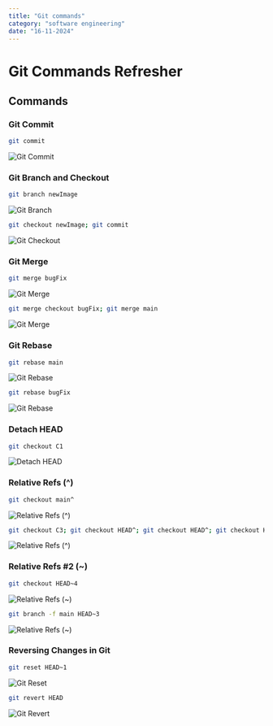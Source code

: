 ```yaml
---
title: "Git commands"
category: "software engineering"
date: "16-11-2024"
---
```


# Git Commands Refresher

## Commands

### **Git Commit**
```bash
git commit
```
![Git Commit](https://i.giphy.com/media/v1.Y2lkPTc5MGI3NjExczVqNjQxcm1jd3Z0ejl2bWVwM2k3a2NtcTNuYjU4OWgxaXdxOGJzcSZlcD12MV9pbnRlcm5hbF9naWZfYnlfaWQmY3Q9Zw/hkOdtbHUPy8clHPyJ2/giphy.gif)

### **Git Branch and Checkout**

```bash
git branch newImage
```
![Git Branch](https://i.giphy.com/media/v1.Y2lkPTc5MGI3NjExcjdoZThxbDQzNTIzNW5oeXZ0ZDNrejl2ZnhjZ3YwandpY2x2dHV3ZyZlcD12MV9pbnRlcm5hbF9naWZfYnlfaWQmY3Q9Zw/XUGhWmBMC1gmkcgUoC/giphy.gif)

```bash
git checkout newImage; git commit
```
![Git Checkout](https://i.giphy.com/media/v1.Y2lkPTc5MGI3NjExNGo1dnY4MTFsZ2M5bXc3NTg0MnU5b3o3ZHU2MGRxdXVxc2ttaTFkaiZlcD12MV9pbnRlcm5hbF9naWZfYnlfaWQmY3Q9Zw/fqVWkAlW6qrnegDhkt/giphy.gif)

### **Git Merge**

```bash
git merge bugFix
```
![Git Merge](https://i.giphy.com/media/v1.Y2lkPTc5MGI3NjExOGlhMTlidGNldDJiYXB6bjFmMjIzcTQ0djdwMXBzMW9jb2pvd3c0NiZlcD12MV9pbnRlcm5hbF9naWZfYnlfaWQmY3Q9Zw/LtNfbY5rcNsJzmg0Xw/giphy.gif)

```bash
git merge checkout bugFix; git merge main
```
![Git Merge](https://i.giphy.com/media/v1.Y2lkPTc5MGI3NjExNGNram5keWF4b3IybXllaHY0ZHRud2N6aThudWFtbHZzcWFkeXVjOCZlcD12MV9pbnRlcm5hbF9naWZfYnlfaWQmY3Q9Zw/W0cOqOjt4kgLVlAG7Z/giphy.gif)

### **Git Rebase**

```bash
git rebase main
```
![Git Rebase](https://i.giphy.com/media/v1.Y2lkPTc5MGI3NjExaGFwaWRmbWo1ZzRoejFzeHl2Nm53andhdXZpaHRxcTZpeThxbjh6MiZlcD12MV9pbnRlcm5hbF9naWZfYnlfaWQmY3Q9Zw/M52l71VNqolUYID0cT/giphy.gif)

```bash
git rebase bugFix
```
![Git Rebase](https://i.giphy.com/media/v1.Y2lkPTc5MGI3NjExNnVkN3gwYnF1bTlndnB0emNweWpvN2VvZzFoOWE4c2IxMmJubTNmbSZlcD12MV9pbnRlcm5hbF9naWZfYnlfaWQmY3Q9Zw/J8I0qvVyeoMIgiO02I/giphy.gif)

### **Detach HEAD**

```bash
git checkout C1
```
![Detach HEAD](https://i.giphy.com/media/v1.Y2lkPTc5MGI3NjExZXJycTV6eHZ3bjIzenI0aml0dDFwcGs5MG85MXJvaG10cmlmY29ldiZlcD12MV9pbnRlcm5hbF9naWZfYnlfaWQmY3Q9Zw/8GZPGsWCut49tSC2Zn/giphy.gif)

### **Relative Refs (^)**

```bash
git checkout main^
```
![Relative Refs (^)](https://i.giphy.com/media/v1.Y2lkPTc5MGI3NjExMXF4NHI2YThsMGlsbzhzN3p2ODVneHNkbHB1OGFyb2ZzbXplenJ4OSZlcD12MV9pbnRlcm5hbF9naWZfYnlfaWQmY3Q9Zw/yWNbxnobWOjYsNFNew/giphy.gif)

```bash
git checkout C3; git checkout HEAD^; git checkout HEAD^; git checkout HEAD^
```
![Relative Refs (^)](https://i.giphy.com/media/v1.Y2lkPTc5MGI3NjExNGNiN2pobjFhZWU0cWlpdW1zczFmbWF6ZjZreXVxcHYzMnQ4amVycSZlcD12MV9pbnRlcm5hbF9naWZfYnlfaWQmY3Q9Zw/3iqjxfywQoG9e3CUy9/giphy.gif)

### **Relative Refs #2 (~)**

```bash
git checkout HEAD~4
```
![Relative Refs (~)](https://i.giphy.com/media/v1.Y2lkPTc5MGI3NjExcGd0dHdreXY3cHN5aGI2M2RwOGxyc2Yzb2hjN3FydjR1ZjM0ZnNpOSZlcD12MV9pbnRlcm5hbF9naWZfYnlfaWQmY3Q9Zw/un2k1nDySvOPAyjGYU/giphy.gif)

```bash
git branch -f main HEAD~3
```
![Relative Refs (~)](https://i.giphy.com/media/v1.Y2lkPTc5MGI3NjExa2FnaTJicHFlbXB6dnVtZmg5YTVhYnBoeWlwY2M1NXcxNHJlaG42MiZlcD12MV9pbnRlcm5hbF9naWZfYnlfaWQmY3Q9Zw/Qvoib3aTE4tL6YPxk4/giphy.gif)

### **Reversing Changes in Git**

```bash
git reset HEAD~1
```
![Git Reset](https://i.giphy.com/media/v1.Y2lkPTc5MGI3NjExZTk3c2RjOGZlN2lnZnhob2tjOTlldWEwYW1wa2trcnk5ZXFnaThwOSZlcD12MV9pbnRlcm5hbF9naWZfYnlfaWQmY3Q9Zw/N3gee6aVdOl818gsL6/giphy.gif)

```bash
git revert HEAD
```
![Git Revert](https://i.giphy.com/media/v1.Y2lkPTc5MGI3NjExNmk0MGVkZmVya2Y5Y2VlaHlycnJibDFvMTAwOXFwazdtc3ZrYWxpMSZlcD12MV9pbnRlcm5hbF9naWZfYnlfaWQmY3Q9Zw/t06STvl0EZ8WQjIWek/giphy.gif)
